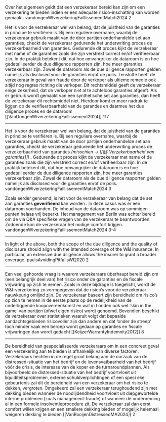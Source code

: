 Over het algemeen geldt dat een verzekeraar bereid kan zijn om een verzekering te bieden indien er een adequate risico-inschatting kan worden gemaakt. vandongenWIverzekeringFaillissementMatch2024 2

Het is voor de verzekeraar wel van belang, dat de juistheid van de garanties in principe te verifiëren is. Bij een reguliere overname, waarbij de verzekeraar gebruik maakt van de door partijen onderhandelde set aan garanties, checkt de verzekeraar gedurende het underwriting proces de verzekerbaarheid van garanties. Gedurende dit proces kijkt de verzekeraar met name of de garanties zoals die zijn verstrekt correct en/of verifieerbaar zijn. In de praktijk betekent dit, dat hoe omvangrijker de dataroom is en hoe gedetailleerder de due diligence rapporten zijn, hoe meer garanties verzekerbaar zijn. Zowel de dataroom als de due diligence rapporten gelden namelijk als disclosed voor de garanties en/of de polis. Tenslotte heeft de verzekeraar in geval van fraude door de verkoper als ultieme remedie ook altijd nog regres richting die verkoper. Dit rechtsmiddel geeft de verzekeraar enige zekerheid, dat de verkoper niet al te achteloos garanties afgeeft. Als er gebruik wordt gemaakt van een synthetische set aan garanties, dan heeft de verzekeraar dit rechtsmiddel niet. Hierdoor komt er meer nadruk te liggen op de verifieerbaarheid van de garanties en daarmee het due diligence proces en de dataroom [[VanDongenWIverzekeringFaillissement2024]] 117

---
Het is voor de verzekeraar wel van belang, dat de juistheid van de garanties in principe te verifiëren is. Bij een reguliere overname, waarbij de verzekeraar gebruik maakt van de door partijen onderhandelde set aan garanties, checkt de verzekeraar gedurende het underwriting proces de verzekerbaarheid van garanties *(misschien -> [[§§ Verzekerbaarheid  van garanties]])* . Gedurende dit proces kijkt de verzekeraar met name of de garanties zoals die zijn verstrekt correct en/of verifieerbaar zijn. In de praktijk betekent dit, dat hoe omvangrijker de dataroom is en hoe gedetailleerder de due diligence rapporten zijn, hoe meer garanties verzekerbaar zijn. Zowel de dataroom als de due diligence rapporten gelden namelijk als disclosed voor de garanties en/of de polis. vandongenWIverzekeringFaillissementMatch2024 3

Zoals eerder genoemd, is het voor de verzekeraar van belang dat de set aan garanties **geverifieerd** kan worden . In deze casus was er een dataroom voorhanden. De inhoud van de dataroom was op sommigen punten helaas vrij beperkt. Het management van Berlin was echter bereid om de via Q&A specifieke vragen van de verzekeraar te beantwoorden. Zodoende kon de verzekeraar het nodige comfort krijgen. vandongenWIverzekeringFaillissementMatch2024 3-4

---

In light of the above, both the scope of the due diligence and the quality of disclosure should align with the intended coverage of the W&I insurance. In particular, an extensive due diligence allows the insurer to grant a broader coverage. paulsAvoidingPitfallsWI2020 2

---

Een veel gehoorde vraag is waarom verzekeraars überhaupt bereid zijn om (een belangrijk deel van) het risico onder de garanties en de fiscale vrijwaring op zich te nemen. Zoals in deze bijdrage is toegelicht, wordt de W&I-verzekering zo vormgegeven dat de risico’s voor de verzekeraar nauwkeurig omlijnd zijn. De verzekeraar baseert zijn bereidheid om risico’s op zich te nemen in de eerste plaats op de redelijkheid van de onderliggende koopovereenkomst en wat in Londen ook wel ‘skin in the game’ van partijen (ofwel eigen risico) wordt genoemd. Bovendien beschikt de verzekeraar over statistieken waaruit volgt dat bepaalde aandachtsgebieden risicovoller zijn dan andere en dat ‘onder de streep’ toch minder vaak een beroep wordt gedaan op garanties en fiscale vrijwaringen dan wordt gedacht [[KeijzerWarrantyIndemnity2012]] 8

---

De bereidheid van gespecialiseerde verzekeraars om in een concreet geval een verzekering aan te bieden is afhankelijk van diverse factoren. Verzekeraars hechten in de regel groot belang aan de oorzaak van de distressed-situatie van het bedrijf en de levensvatbaarheid van het bedrijf vóór de crisis, de interesse van de koper en de turnaroundplannen. Als bijvoorbeeld de distressed-situatie van het bedrijf voortvloeit uit liquiditeitsproblemen, externe schuldverplichtingen of een speci eke gebeurtenis zal dit de bereidheid van een verzekeraar om het risico te dekken, vergroten. Omgekeerd zal een verzekeraar terughoudend zijn met dekking bieden wanneer de noodlijdendheid voortvloeit uit diepgewortelde interne problemen (zoals management-fraude) of wanneer de onderneming al in een formele insolventieprocedure zit. De verzekeraar zal dan eerst comfort willen krijgen en een smallere dekking bieden of mogelijk helemaal weigeren dekking te bieden [[VanRooijenDistressedMA2024]] 2